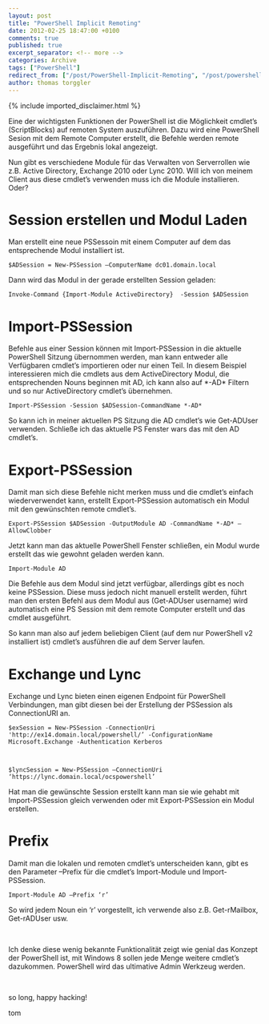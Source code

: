 ```yaml
---
layout: post
title: "PowerShell Implicit Remoting"
date: 2012-02-25 18:47:00 +0100
comments: true
published: true
excerpt_separator: <!-- more -->
categories: Archive
tags: ["PowerShell"]
redirect_from: ["/post/PowerShell-Implicit-Remoting", "/post/powershell-implicit-remoting"]
author: thomas torggler
---
```

<!-- more -->
{% include imported_disclaimer.html %}
<p>Eine der wichtigsten Funktionen der PowerShell ist die M&ouml;glichkeit cmdlet&rsquo;s (ScriptBlocks) auf remoten System auszuf&uuml;hren. Dazu wird eine PowerShell Sesion mit dem Remote Computer erstellt, die Befehle werden remote ausgef&uuml;hrt und das Ergebnis lokal angezeigt.</p>
<p>Nun gibt es verschiedene Module f&uuml;r das Verwalten von Serverrollen wie z.B. Active Directory, Exchange 2010 oder Lync 2010. Will ich von meinem Client aus diese cmdlet&rsquo;s verwenden muss ich die Module installieren. Oder?</p>
<h1>Session erstellen und Modul Laden</h1>
<p>Man erstellt eine neue PSSessoin mit einem Computer auf dem das entsprechende Modul installiert ist.</p>
<p><code>$ADSession = New-PSSession &ndash;ComputerName dc01.domain.local</code></p>
<p>Dann wird das Modul in der gerade erstellten Session geladen:</p>
<p><code>Invoke-Command {Import-Module ActiveDirectory}&nbsp; -Session $ADSession</code></p>
<h1>Import-PSSession</h1>
<p>Befehle aus einer Session k&ouml;nnen mit Import-PSSession in die aktuelle PowerShell Sitzung &uuml;bernommen werden, man kann entweder alle Verf&uuml;gbaren cmdlet&rsquo;s importieren oder nur einen Teil. In diesem Beispiel interessieren mich die cmdlets aus dem ActiveDirectory Modul, die entsprechenden Nouns beginnen mit AD, ich kann also auf *-AD* Filtern und so nur ActiveDirectory cmdlet&rsquo;s &uuml;bernehmen.</p>
<p><code>Import-PSSession -Session $ADSession-CommandName *-AD*</code></p>
<p>So kann ich in meiner aktuellen PS Sitzung die AD cmdlet&rsquo;s wie Get-ADUser verwenden. Schlie&szlig;e ich das aktuelle PS Fenster wars das mit den AD cmdlet&rsquo;s.</p>
<h1>Export-PSSession</h1>
<p>Damit man sich diese Befehle nicht merken muss und die cmdlet&rsquo;s einfach wiederverwendet kann, erstellt Export-PSSession automatisch ein Modul mit den gew&uuml;nschten remote cmdlet&rsquo;s.</p>
<p><code>Export-PSSession $ADSession -OutputModule AD -CommandName *-AD* &ndash;AllowClobber</code></p>
<p>Jetzt kann man das aktuelle PowerShell Fenster schlie&szlig;en, ein Modul wurde erstellt das wie gewohnt geladen werden kann.</p>
<p><code>Import-Module AD</code></p>
<p>Die Befehle aus dem Modul sind jetzt verf&uuml;gbar, allerdings gibt es noch keine PSSession. Diese muss jedoch nicht manuell erstellt werden, f&uuml;hrt man den ersten Befehl aus dem Modul aus (Get-ADUser username) wird automatisch eine PS Session mit dem remote Computer erstellt und das cmdlet ausgef&uuml;hrt.</p>
<p>So kann man also auf jedem beliebigen Client (auf dem nur PowerShell v2 installiert ist) cmdlet&rsquo;s ausf&uuml;hren die auf dem Server laufen.</p>
<h1>Exchange und Lync</h1>
<p>Exchange und Lync bieten einen eigenen Endpoint f&uuml;r PowerShell Verbindungen, man gibt diesen bei der Erstellung der PSSession als ConnectionURI an.</p>
<p><code>$exSession = New-PSSession -ConnectionUri 'http://ex14.domain.local/powershell/&rsquo; -ConfigurationName Microsoft.Exchange -Authentication Kerberos</p>
<p>$lyncSession = New-PSSession &ndash;ConnectionUri &lsquo;https://lync.domain.local/ocspowershell&rsquo;</code></p>
<p>Hat man die gew&uuml;nschte Session erstellt kann man sie wie gehabt mit Import-PSSession gleich verwenden oder mit Export-PSSession ein Modul erstellen.</p>
<h1>Prefix</h1>
<p>Damit man die lokalen und remoten cmdlet&rsquo;s unterscheiden kann, gibt es den Parameter &ndash;Prefix f&uuml;r die cmdlet&rsquo;s Import-Module und Import-PSSession.</p>
<p><code>Import-Module AD &ndash;Prefix &lsquo;r&rsquo;</code></p>
<p>So wird jedem Noun ein &lsquo;r&rsquo; vorgestellt, ich verwende also z.B. Get-rMailbox, Get-rADUser usw.</p>
<p>&nbsp;</p>
<p>Ich denke diese wenig bekannte Funktionalit&auml;t zeigt wie genial das Konzept der PowerShell ist, mit Windows 8 sollen jede Menge weitere cmdlet&rsquo;s dazukommen. PowerShell wird das ultimative Admin Werkzeug werden.</p>
<p>&nbsp;</p>
<p>so long, happy hacking!</p>
<p>tom</p>
